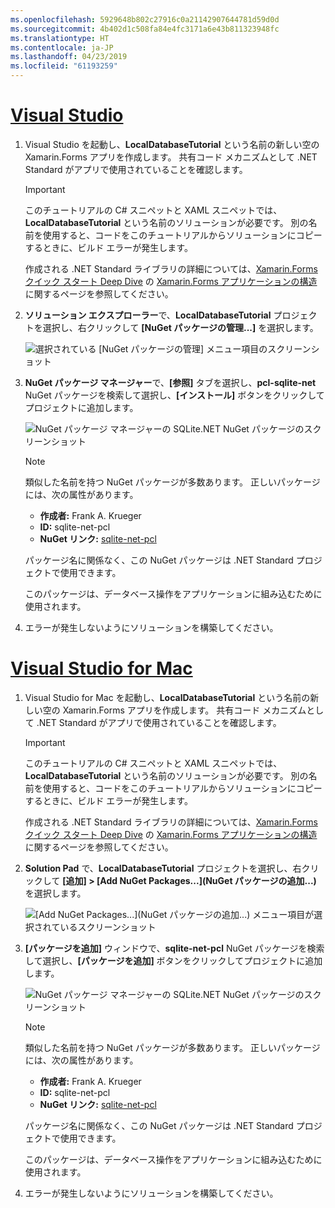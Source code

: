 ```yaml
---
ms.openlocfilehash: 5929648b802c27916c0a21142907644781d59d0d
ms.sourcegitcommit: 4b402d1c508fa84e4fc3171a6e43b811323948fc
ms.translationtype: HT
ms.contentlocale: ja-JP
ms.lasthandoff: 04/23/2019
ms.locfileid: "61193259"
---
```

# <a name="visual-studiotabvswin"></a>[Visual Studio](#tab/vswin)

1. Visual Studio を起動し、**LocalDatabaseTutorial** という名前の新しい空の Xamarin.Forms アプリを作成します。 共有コード メカニズムとして .NET Standard がアプリで使用されていることを確認します。

    > [!IMPORTANT]
    > このチュートリアルの C# スニペットと XAML スニペットでは、**LocalDatabaseTutorial** という名前のソリューションが必要です。 別の名前を使用すると、コードをこのチュートリアルからソリューションにコピーするときに、ビルド エラーが発生します。

    作成される .NET Standard ライブラリの詳細については、[Xamarin.Forms クイック スタート Deep Dive](~/get-started/first-app/index.md) の [Xamarin.Forms アプリケーションの構造](~/get-started/first-app/index.md)に関するページを参照してください。

1. **ソリューション エクスプローラー**で、**LocalDatabaseTutorial** プロジェクトを選択し、右クリックして **[NuGet パッケージの管理...]** を選択します。

    ![選択されている [NuGet パッケージの管理] メニュー項目のスクリーンショット](../images/vs/add-nuget-packages.png "NuGet パッケージの追加メニュー項目")

1. **NuGet パッケージ マネージャー**で、**[参照]** タブを選択し、**pcl-sqlite-net** NuGet パッケージを検索して選択し、**[インストール]** ボタンをクリックしてプロジェクトに追加します。

    ![NuGet パッケージ マネージャーの SQLite.NET NuGet パッケージのスクリーンショット](../images/vs/add-package.png "SQLite.NET NuGet パッケージ")

    > [!NOTE]
    > 類似した名前を持つ NuGet パッケージが多数あります。 正しいパッケージには、次の属性があります。
    > - **作成者:** Frank A. Krueger
    > - **ID:** sqlite-net-pcl
    > - **NuGet リンク:**  [sqlite-net-pcl](https://www.nuget.org/packages/sqlite-net-pcl/)  
    >
    > パッケージ名に関係なく、この NuGet パッケージは .NET Standard プロジェクトで使用できます。

    このパッケージは、データベース操作をアプリケーションに組み込むために使用されます。

1. エラーが発生しないようにソリューションを構築してください。

# <a name="visual-studio-for-mactabvsmac"></a>[Visual Studio for Mac](#tab/vsmac)

1. Visual Studio for Mac を起動し、**LocalDatabaseTutorial** という名前の新しい空の Xamarin.Forms アプリを作成します。 共有コード メカニズムとして .NET Standard がアプリで使用されていることを確認します。

    > [!IMPORTANT]
    > このチュートリアルの C# スニペットと XAML スニペットでは、**LocalDatabaseTutorial** という名前のソリューションが必要です。 別の名前を使用すると、コードをこのチュートリアルからソリューションにコピーするときに、ビルド エラーが発生します。
    
    作成される .NET Standard ライブラリの詳細については、[Xamarin.Forms クイック スタート Deep Dive](~/get-started/first-app/index.md) の [Xamarin.Forms アプリケーションの構造](~/get-started/first-app/index.md)に関するページを参照してください。

1. **Solution Pad** で、**LocalDatabaseTutorial** プロジェクトを選択し、右クリックして **[追加] > [Add NuGet Packages...]\(NuGet パッケージの追加...\)** を選択します。

    ![[Add NuGet Packages...]\(NuGet パッケージの追加...\) メニュー項目が選択されているスクリーンショット](../images/vsmac/add-nuget-packages.png "[Add NuGet Packages...]\(NuGet パッケージの追加...\) メニュー項目")

1. **[パッケージを追加]** ウィンドウで、**sqlite-net-pcl** NuGet パッケージを検索して選択し、**[パッケージを追加]** ボタンをクリックしてプロジェクトに追加します。

    ![NuGet パッケージ マネージャーの SQLite.NET NuGet パッケージのスクリーンショット](../images/vsmac/add-package.png "SQLite.NET NuGet パッケージ")

    > [!NOTE]
    > 類似した名前を持つ NuGet パッケージが多数あります。 正しいパッケージには、次の属性があります。
    > - **作成者:** Frank A. Krueger
    > - **ID:** sqlite-net-pcl
    > - **NuGet リンク:**  [sqlite-net-pcl](https://www.nuget.org/packages/sqlite-net-pcl/)  
    >
    > パッケージ名に関係なく、この NuGet パッケージは .NET Standard プロジェクトで使用できます。

    このパッケージは、データベース操作をアプリケーションに組み込むために使用されます。

1. エラーが発生しないようにソリューションを構築してください。

